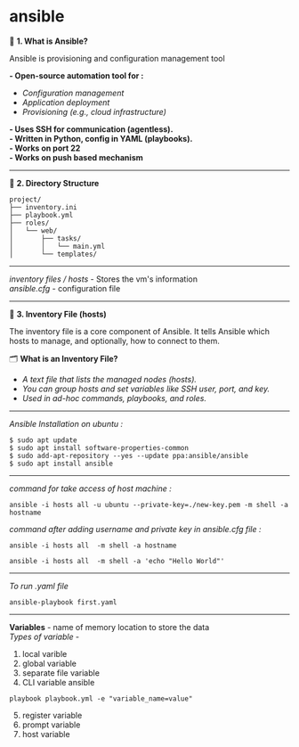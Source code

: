 # ansible

📌 **1. What is Ansible?**

Ansible is provisioning and configuration management tool  <br>

**- Open-source automation tool for :**  <br>
 - *Configuration management*  <br>
 - *Application deployment*  <br>
 - *Provisioning (e.g., cloud infrastructure)*  <br>

**- Uses SSH for communication (agentless).**  <br>
**- Written in Python, config in YAML (playbooks).**  <br>
**- Works on port 22** <br>
**- Works on push based mechanism**  <br>

<hr>

📂 **2. Directory Structure**  <br>

```ssh
project/
├── inventory.ini
├── playbook.yml
├── roles/
│   └── web/
│       ├── tasks/
│       │   └── main.yml
│       └── templates/
```

<hr>

*inventory files / hosts* - Stores the vm's information  <br>
*ansible.cfg* - configuration file <br>

<hr>

📄 **3. Inventory File (hosts)**  <br>

The inventory file is a core component of Ansible. It tells Ansible which hosts to manage, and optionally, how to connect to them.  <br>

🗂️ **What is an Inventory File?**  <br>
 - *A text file that lists the managed nodes (hosts).*  <br>
 - *You can group hosts and set variables like SSH user, port, and key.*  <br>
 - *Used in ad-hoc commands, playbooks, and roles.*  <br>

<hr>

*Ansible Installation on ubuntu :*

```ssh
$ sudo apt update
$ sudo apt install software-properties-common
$ sudo add-apt-repository --yes --update ppa:ansible/ansible
$ sudo apt install ansible
```

<hr>

*command for take access of host machine :*

```ssh
ansible -i hosts all -u ubuntu --private-key=./new-key.pem -m shell -a hostname
```

*command after adding username and private key in ansible.cfg file :*

```ssh
ansible -i hosts all  -m shell -a hostname
```

```ssh
ansible -i hosts all  -m shell -a 'echo "Hello World"'
```

<hr>

*To run .yaml file*

```ssh
ansible-playbook first.yaml
```

<hr>


**Variables** - name of memory location to store the data <br>
*Types of variable -*  <br>
1. local varible  <br>  
2. global variable  <br>
3. separate file variable  <br>
4. CLI variable ansible  <br>
```ssh
playbook playbook.yml -e "variable_name=value"
```
5. register variable  <br>
6. prompt variable  <br>
7. host variable   <br>
